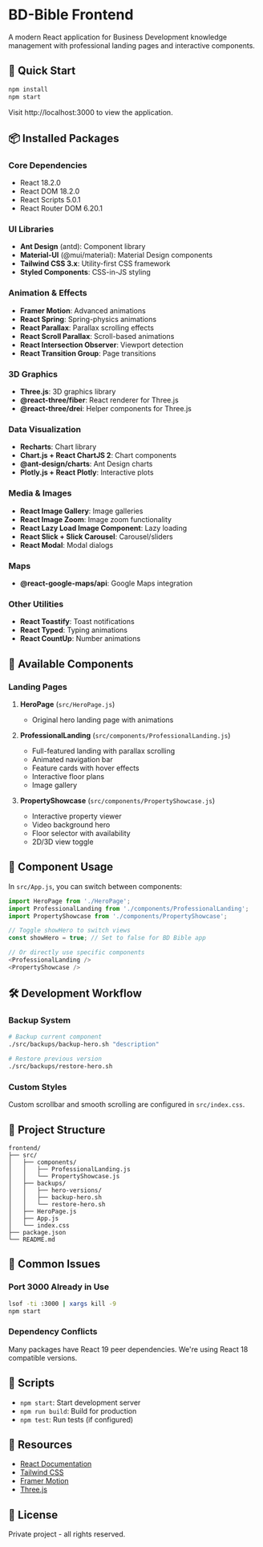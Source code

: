 # BD-Bible Frontend

A modern React application for Business Development knowledge management with professional landing pages and interactive components.

## 🚀 Quick Start

```bash
npm install
npm start
```

Visit http://localhost:3000 to view the application.

## 📦 Installed Packages

### Core Dependencies
- React 18.2.0
- React DOM 18.2.0
- React Scripts 5.0.1
- React Router DOM 6.20.1

### UI Libraries
- **Ant Design** (antd): Component library
- **Material-UI** (@mui/material): Material Design components
- **Tailwind CSS 3.x**: Utility-first CSS framework
- **Styled Components**: CSS-in-JS styling

### Animation & Effects
- **Framer Motion**: Advanced animations
- **React Spring**: Spring-physics animations
- **React Parallax**: Parallax scrolling effects
- **React Scroll Parallax**: Scroll-based animations
- **React Intersection Observer**: Viewport detection
- **React Transition Group**: Page transitions

### 3D Graphics
- **Three.js**: 3D graphics library
- **@react-three/fiber**: React renderer for Three.js
- **@react-three/drei**: Helper components for Three.js

### Data Visualization
- **Recharts**: Chart library
- **Chart.js + React ChartJS 2**: Chart components
- **@ant-design/charts**: Ant Design charts
- **Plotly.js + React Plotly**: Interactive plots

### Media & Images
- **React Image Gallery**: Image galleries
- **React Image Zoom**: Image zoom functionality
- **React Lazy Load Image Component**: Lazy loading
- **React Slick + Slick Carousel**: Carousel/sliders
- **React Modal**: Modal dialogs

### Maps
- **@react-google-maps/api**: Google Maps integration

### Other Utilities
- **React Toastify**: Toast notifications
- **React Typed**: Typing animations
- **React CountUp**: Number animations

## 🎨 Available Components

### Landing Pages
1. **HeroPage** (`src/HeroPage.js`)
   - Original hero landing page with animations

2. **ProfessionalLanding** (`src/components/ProfessionalLanding.js`)
   - Full-featured landing with parallax scrolling
   - Animated navigation bar
   - Feature cards with hover effects
   - Interactive floor plans
   - Image gallery

3. **PropertyShowcase** (`src/components/PropertyShowcase.js`)
   - Interactive property viewer
   - Video background hero
   - Floor selector with availability
   - 2D/3D view toggle

## 🔄 Component Usage

In `src/App.js`, you can switch between components:

```javascript
import HeroPage from './HeroPage';
import ProfessionalLanding from './components/ProfessionalLanding';
import PropertyShowcase from './components/PropertyShowcase';

// Toggle showHero to switch views
const showHero = true; // Set to false for BD Bible app

// Or directly use specific components
<ProfessionalLanding />
<PropertyShowcase />
```

## 🛠️ Development Workflow

### Backup System
```bash
# Backup current component
./src/backups/backup-hero.sh "description"

# Restore previous version
./src/backups/restore-hero.sh
```

### Custom Styles
Custom scrollbar and smooth scrolling are configured in `src/index.css`.

## 📁 Project Structure
```
frontend/
├── src/
│   ├── components/
│   │   ├── ProfessionalLanding.js
│   │   └── PropertyShowcase.js
│   ├── backups/
│   │   ├── hero-versions/
│   │   ├── backup-hero.sh
│   │   └── restore-hero.sh
│   ├── HeroPage.js
│   ├── App.js
│   └── index.css
├── package.json
└── README.md
```

## 🚨 Common Issues

### Port 3000 Already in Use
```bash
lsof -ti :3000 | xargs kill -9
npm start
```

### Dependency Conflicts
Many packages have React 19 peer dependencies. We're using React 18 compatible versions.

## 📝 Scripts

- `npm start`: Start development server
- `npm run build`: Build for production
- `npm test`: Run tests (if configured)

## 🔗 Resources

- [React Documentation](https://reactjs.org/)
- [Tailwind CSS](https://tailwindcss.com/)
- [Framer Motion](https://www.framer.com/motion/)
- [Three.js](https://threejs.org/)

## 📄 License

Private project - all rights reserved.